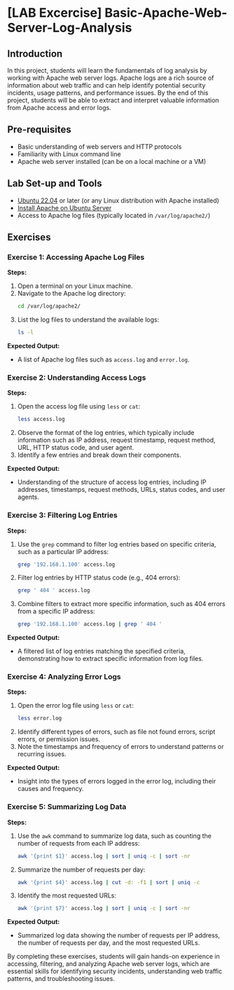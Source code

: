 # [LAB Excercise] Basic-Apache-Web-Server-Log-Analysis

## Introduction
In this project, students will learn the fundamentals of log analysis by working with Apache web server logs. Apache logs are a rich source of information about web traffic and can help identify potential security incidents, usage patterns, and performance issues. By the end of this project, students will be able to extract and interpret valuable information from Apache access and error logs.

## Pre-requisites
- Basic understanding of web servers and HTTP protocols
- Familiarity with Linux command line
- Apache web server installed (can be on a local machine or a VM)

## Lab Set-up and Tools
- [Ubuntu 22.04](https://releases.ubuntu.com/jammy/) or later (or any Linux distribution with Apache installed)
- [Install Apache on Ubuntu Server](https://www.digitalocean.com/community/tutorials/how-to-install-the-apache-web-server-on-ubuntu-20-04)
- Access to Apache log files (typically located in `/var/log/apache2/`)

## Exercises

### Exercise 1: Accessing Apache Log Files

**Steps:**

1. Open a terminal on your Linux machine.
2. Navigate to the Apache log directory:
    ```bash
    cd /var/log/apache2/
    ```
3. List the log files to understand the available logs:
    ```bash
    ls -l
    ```

**Expected Output:**
- A list of Apache log files such as `access.log` and `error.log`.

### Exercise 2: Understanding Access Logs

**Steps:**

1. Open the access log file using `less` or `cat`:
    ```bash
    less access.log
    ```
2. Observe the format of the log entries, which typically include information such as IP address, request timestamp, request method, URL, HTTP status code, and user agent.
3. Identify a few entries and break down their components.

**Expected Output:**
- Understanding of the structure of access log entries, including IP addresses, timestamps, request methods, URLs, status codes, and user agents.

### Exercise 3: Filtering Log Entries

**Steps:**

1. Use the `grep` command to filter log entries based on specific criteria, such as a particular IP address:
    ```bash
    grep '192.168.1.100' access.log
    ```
2. Filter log entries by HTTP status code (e.g., 404 errors):
    ```bash
    grep ' 404 ' access.log
    ```
3. Combine filters to extract more specific information, such as 404 errors from a specific IP address:
    ```bash
    grep '192.168.1.100' access.log | grep ' 404 '
    ```

**Expected Output:**
- A filtered list of log entries matching the specified criteria, demonstrating how to extract specific information from log files.

### Exercise 4: Analyzing Error Logs

**Steps:**

1. Open the error log file using `less` or `cat`:
    ```bash
    less error.log
    ```
2. Identify different types of errors, such as file not found errors, script errors, or permission issues.
3. Note the timestamps and frequency of errors to understand patterns or recurring issues.

**Expected Output:**
- Insight into the types of errors logged in the error log, including their causes and frequency.

### Exercise 5: Summarizing Log Data

**Steps:**

1. Use the `awk` command to summarize log data, such as counting the number of requests from each IP address:
    ```bash
    awk '{print $1}' access.log | sort | uniq -c | sort -nr
    ```
2. Summarize the number of requests per day:
    ```bash
    awk '{print $4}' access.log | cut -d: -f1 | sort | uniq -c
    ```
3. Identify the most requested URLs:
    ```bash
    awk '{print $7}' access.log | sort | uniq -c | sort -nr
    ```

**Expected Output:**
- Summarized log data showing the number of requests per IP address, the number of requests per day, and the most requested URLs.

By completing these exercises, students will gain hands-on experience in accessing, filtering, and analyzing Apache web server logs, which are essential skills for identifying security incidents, understanding web traffic patterns, and troubleshooting issues.
